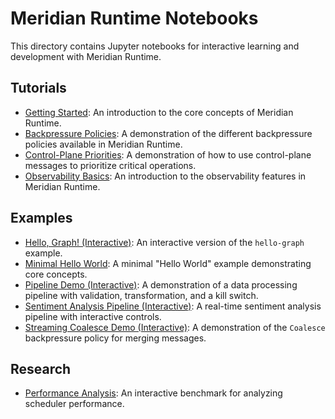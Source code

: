 # Meridian Runtime Notebooks

This directory contains Jupyter notebooks for interactive learning and development with Meridian Runtime.

## Tutorials

* [Getting Started](./tutorials/01-getting-started.ipynb): An introduction to the core concepts of Meridian Runtime.
* [Backpressure Policies](./tutorials/02-backpressure-policies.ipynb): A demonstration of the different backpressure policies available in Meridian Runtime.
* [Control-Plane Priorities](./tutorials/03-control-plane-priorities.ipynb): A demonstration of how to use control-plane messages to prioritize critical operations.
* [Observability Basics](./tutorials/04-observability-basics.ipynb): An introduction to the observability features in Meridian Runtime.

## Examples

* [Hello, Graph! (Interactive)](./examples/hello-graph-interactive.ipynb): An interactive version of the `hello-graph` example.
* [Minimal Hello World](./examples/minimal-hello.ipynb): A minimal "Hello World" example demonstrating core concepts.
* [Pipeline Demo (Interactive)](./examples/pipeline-demo-interactive.ipynb): A demonstration of a data processing pipeline with validation, transformation, and a kill switch.
* [Sentiment Analysis Pipeline (Interactive)](./examples/sentiment-interactive.ipynb): A real-time sentiment analysis pipeline with interactive controls.
* [Streaming Coalesce Demo (Interactive)](./examples/streaming-coalesce-interactive.ipynb): A demonstration of the `Coalesce` backpressure policy for merging messages.

## Research

* [Performance Analysis](./research/performance-analysis.ipynb): An interactive benchmark for analyzing scheduler performance.

